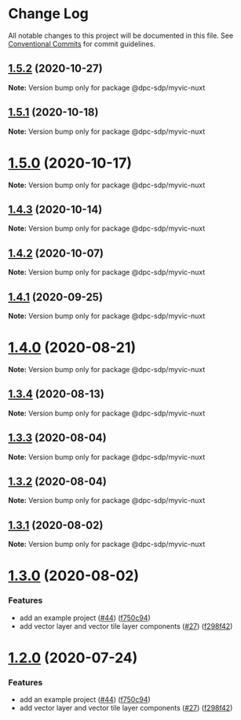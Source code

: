 # Change Log

All notable changes to this project will be documented in this file.
See [Conventional Commits](https://conventionalcommits.org) for commit guidelines.

## [1.5.2](https://github.com/dpc-sdp/myvic-components/compare/v1.5.1...v1.5.2) (2020-10-27)

**Note:** Version bump only for package @dpc-sdp/myvic-nuxt





## [1.5.1](https://github.com/dpc-sdp/myvic-components/compare/v1.5.0...v1.5.1) (2020-10-18)

**Note:** Version bump only for package @dpc-sdp/myvic-nuxt





# [1.5.0](https://github.com/dpc-sdp/myvic-components/compare/v1.4.2...v1.5.0) (2020-10-17)

**Note:** Version bump only for package @dpc-sdp/myvic-nuxt





## [1.4.3](https://github.com/dpc-sdp/myvic-components/compare/v1.4.2...v1.4.3) (2020-10-14)

**Note:** Version bump only for package @dpc-sdp/myvic-nuxt





## [1.4.2](https://github.com/dpc-sdp/myvic-components/compare/v1.4.0...v1.4.2) (2020-10-07)

**Note:** Version bump only for package @dpc-sdp/myvic-nuxt





## [1.4.1](https://github.com/dpc-sdp/yourvictoria-vic-gov-au/compare/v1.4.0...v1.4.1) (2020-09-25)

**Note:** Version bump only for package @dpc-sdp/myvic-nuxt






# [1.4.0](https://github.com/dpc-sdp/yourvictoria-vic-gov-au/compare/v1.3.4...v1.4.0) (2020-08-21)

**Note:** Version bump only for package @dpc-sdp/myvic-nuxt






## [1.3.4](https://github.com/dpc-sdp/yourvictoria-vic-gov-au/compare/v1.3.3...v1.3.4) (2020-08-13)

**Note:** Version bump only for package @dpc-sdp/myvic-nuxt






## [1.3.3](https://github.com/dpc-sdp/myvic-components/compare/v1.3.2...v1.3.3) (2020-08-04)

**Note:** Version bump only for package @dpc-sdp/myvic-nuxt





## [1.3.2](https://github.com/dpc-sdp/myvic-components/compare/v1.3.1...v1.3.2) (2020-08-04)

**Note:** Version bump only for package @dpc-sdp/myvic-nuxt





## [1.3.1](https://github.com/dpc-sdp/myvic-components/compare/v1.3.0...v1.3.1) (2020-08-02)

**Note:** Version bump only for package @dpc-sdp/myvic-nuxt





# [1.3.0](https://github.com/dpc-sdp/myvic-components/compare/v1.1.3...v1.3.0) (2020-08-02)


### Features

* add an example project ([#44](https://github.com/dpc-sdp/myvic-components/issues/44)) ([f750c94](https://github.com/dpc-sdp/myvic-components/commit/f750c9474c49c3096cf8f09c230b05d2a3dfbdec))
* add vector layer and vector tile layer components ([#27](https://github.com/dpc-sdp/myvic-components/issues/27)) ([f298f42](https://github.com/dpc-sdp/myvic-components/commit/f298f42569a15bb4d46ce443f7d084cb5d8095d3))





# [1.2.0](https://github.com/dpc-sdp/myvic-components/compare/v1.1.3...v1.2.0) (2020-07-24)


### Features

* add an example project ([#44](https://github.com/dpc-sdp/myvic-components/issues/44)) ([f750c94](https://github.com/dpc-sdp/myvic-components/commit/f750c9474c49c3096cf8f09c230b05d2a3dfbdec))
* add vector layer and vector tile layer components ([#27](https://github.com/dpc-sdp/myvic-components/issues/27)) ([f298f42](https://github.com/dpc-sdp/myvic-components/commit/f298f42569a15bb4d46ce443f7d084cb5d8095d3))
